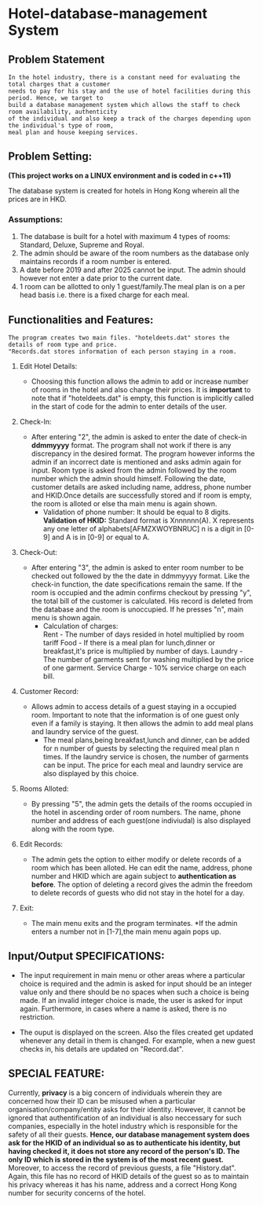 # Hotel-database-management System
## Problem Statement
    In the hotel industry, there is a constant need for evaluating the total charges that a customer
    needs to pay for his stay and the use of hotel facilities during this period. Hence, we target to 
    build a database management system which allows the staff to check room availability, authenticity
    of the individual and also keep a track of the charges depending upon the individual's type of room,
    meal plan and house keeping services.
## Problem Setting:

**(This project works on a LINUX environment and is coded in c++11)**

The database system is created for hotels in Hong Kong wherein all the prices are in HKD.

### **Assumptions**:
1. The database is built for a hotel with maximum 4 types of rooms: Standard, Deluxe, Supreme and Royal.
2. The admin should be aware of the room numbers as the database only maintains records if a room number is entered.
3. A date before 2019 and after 2025 cannot be input. The admin should however not enter a date prior to the current date.
4. 1 room can be allotted to only 1 guest/family.The meal plan is on a per head basis i.e. there is a fixed charge for each  meal. 

## Functionalities and Features:

    The program creates two main files. "hoteldeets.dat" stores the details of room type and price.
    "Records.dat stores information of each person staying in a room.
    
1. Edit Hotel Details:
   - Choosing this function allows the admin to add or increase number of rooms in the hotel and also change their
     prices. It is **important** to note that if "hoteldeets.dat" is empty, this function is implicitly called in
     the start of code for the admin to enter details of the user.
     
2. Check-In:
   - After entering "2", the admin is asked to enter the date of check-in **ddmmyyyy** format. The program shall not
     work if there is any discrepancy in the desired format. The program however informs the admin if an incorrect 
     date is mentioned and asks admin again for input. Room type is asked from the admin followed by the room number
     which the admin should himself. Following the date, customer details are asked including name,
     address, phone number and HKID.Once details are successfully stored and if room is empty, the room is alloted or
     else tha main menu is again shown.
     - Validation of phone number: It should be equal to 8 digits.
       **Validation of HKID:**  Standard format is Xnnnnnn(A). X represents any one letter of alphabets[AFMZXWOYBNRUC]
       n is a digit in [0-9] and A is in [0-9] or equal to A.
    
3. Check-Out:
   - After entering "3", the admin is asked to enter room number to be checked out followed by the the date in ddmmyyyy
     format. Like the check-in function, the date specifications remain the same. If the room is occupied and the admin
     confirms checkout by pressing "y", the total bill of the customer is calculated. His record is deleted from the
     database and the room is unoccupied. If he presses "n", main menu is shown again.
     - Calculation of charges:  
       Rent - The number of days resided in hotel multiplied by room tariff
       Food - If there is a meal plan for lunch,dinner or breakfast,it's price is multiplied by number of days.
       Laundry - The number of garments sent for washing multiplied by the price of one garment.
       Service Charge - 10% service charge on each bill.
       
4. Customer Record:
   - Allows admin to access details of a guest staying in a occupied room. Important to note that the information is
     of one guest only even if a family is staying. It then allows the admin to add meal plans and laundry service of
     the guest.
     - The meal plans,being breakfast,lunch and dinner, can be added for n number of guests by selecting the required
       meal plan n times. If the laundry service is chosen, the number of garments can be input. The price for each
       meal and laundry service are also displayed by this choice.
       
5. Rooms Alloted:
   - By pressing "5", the admin gets the details of the rooms occupied in the hotel in ascending order of room numbers.
     The name, phone number and address of each guest(one indiviudal) is also displayed along with the room type.
     
6. Edit Records:
   - The admin gets the option to either modify or delete records of a room which has been alloted. He can edit the
     name, address, phone number and HKID which are again subject to **authentication as before**.
     The option of deleting a record gives the admin the freedom to delete records of guests who did not stay in the
     hotel for a day.
     
7. Exit:
   - The main menu exits and the program terminates.
     *If the admin enters a number not in [1-7],the main menu again pops up.
     
## Input/Output SPECIFICATIONS:

* The input requirement in main menu or other areas where a particular choice is required and the admin is asked for
  input should be an integer value only and there should be no spaces when such a choice is being made. If an invalid
  integer choice is made, the user is asked for input again. Furthermore, in cases where a name is asked, there is no
  restriction.
  
* The ouput is displayed on the screen. Also the files created get updated whenever any detail in them is changed. For
  example, when a new guest checks in, his details are updated on "Record.dat".
  
## SPECIAL FEATURE:
Currently, **privacy** is a big concern of individuals wherein they are concerned how their ID can be misused when a 
particular organisation/company/entity asks for their identity. However, it cannot be ignored that authentification of
an individual is also neccessary for such companies, especially in the hotel industry which is responsible for the safety
of all their guests. **Hence, our database management system does ask for the HKID of an individual so as to authenticate 
his identity, but having checked it, it does not store any record of the person's ID. The only ID which is stored in the 
system is of the most recent guest.** Moreover, to access the record of previous guests, a file "History.dat". Again, this 
file has no record of HKID details of the guest so as to maintain his privacy whereas it has his name, address and a correct Hong Kong number for security concerns of the hotel.
